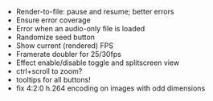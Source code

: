 - Render-to-file: pause and resume; better errors
- Ensure error coverage
- Error when an audio-only file is loaded
- Randomize seed button
- Show current (rendered) FPS
- Framerate doubler for 25/30fps
- Effect enable/disable toggle and splitscreen view
- ctrl+scroll to zoom?
- tooltips for all buttons!
- fix 4:2:0 h.264 encoding on images with odd dimensions